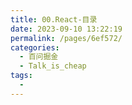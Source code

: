 ```yaml
---
title: 00.React-目录
date: 2023-09-10 13:22:19
permalink: /pages/6ef572/
categories:
  - 百问掘金
  - Talk_is_cheap
tags:
  -
---
```

